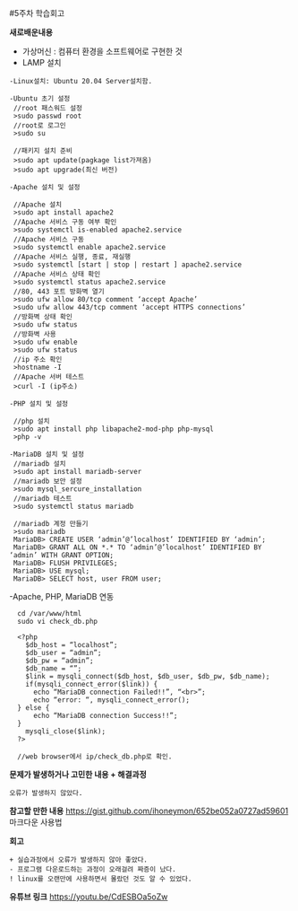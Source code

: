 #5주차 학습회고

**새로배운내용**

- 가상머신 : 컴퓨터 환경을 소프트웨어로 구현한 것
- LAMP 설치
 ```
 -Linux설치: Ubuntu 20.04 Server설치함.
 
 -Ubuntu 초기 설정
  //root 패스워드 설정
  >sudo passwd root
  //root로 로그인
  >sudo su

  //패키지 설치 준비
  >sudo apt update(pagkage list가져옴)
  >sudo apt upgrade(최신 버전)
 ```
 
 ```
 -Apache 설치 및 설정
 
  //Apache 설치
  >sudo apt install apache2
  //Apache 서비스 구동 여부 확인
  >sudo systemctl is-enabled apache2.service
  //Apache 서비스 구동
  >sudo systemctl enable apache2.service
  //Apache 서비스 실행, 종료, 재실행
  >sudo systemctl [start | stop | restart ] apache2.service
  //Apache 서비스 상태 확인
  >sudo systemctl status apache2.service
  //80, 443 포트 방화벽 열기
  >sudo ufw allow 80/tcp comment ‘accept Apache’
  >sudo ufw allow 443/tcp comment ‘accept HTTPS connections’ 
  //방화벽 상태 확인
  >sudo ufw status
  //방화벽 사용
  >sudo ufw enable
  >sudo ufw status
  //ip 주소 확인
  >hostname -I
  //Apache 서버 테스트
  >curl -I (ip주소)
 ```
 
 ```
 -PHP 설치 및 설정
 
  //php 설치
  >sudo apt install php libapache2-mod-php php-mysql
  >php -v
 ```
 
 ```
 -MariaDB 설치 및 설정
  //mariadb 설치
  >sudo apt install mariadb-server
  //mariadb 보안 설정
  >sudo mysql_sercure_installation
  //mariadb 테스트
  >sudo systemctl status mariadb
  
  //mariadb 계정 만들기
  >sudo mariadb
  MariaDB> CREATE USER ‘admin’@’localhost’ IDENTIFIED BY ‘admin’;
  MariaDB> GRANT ALL ON *.* TO ‘admin’@’localhost’ IDENTIFIED BY ‘admin’ WITH GRANT OPTION;
  MariaDB> FLUSH PRIVILEGES;
  MariaDB> USE mysql;
  MariaDB> SELECT host, user FROM user;
 ```
-Apache, PHP, MariaDB 연동
```
  cd /var/www/html
  sudo vi check_db.php
  
  <?php
    $db_host = “localhost”;
    $db_user = “admin”;
    $db_pw = “admin”;
    $db_name = “”;
    $link = mysqli_connect($db_host, $db_user, $db_pw, $db_name);
    if(mysqli_connect_error($link)) {
      echo “MariaDB connection Failed!!”, “<br>”;
      echo “error: “, mysqli_connect_error();
  } else {
      echo “MariaDB connection Success!!”;
  }
    mysqli_close($link);
  ?>
  
  //web browser에서 ip/check_db.php로 확인.
 ```
 
**문제가 발생하거나 고민한 내용 + 해결과정**
    
    오류가 발생하지 않았다.

**참고할 만한 내용**
https://gist.github.com/ihoneymon/652be052a0727ad59601 마크다운 사용법

**회고**

    + 실습과정에서 오류가 발생하지 않아 좋았다.
    - 프로그램 다운로드하는 과정이 오래걸려 짜증이 났다.
    ! linux를 오랜만에 사용하면서 몰랐던 것도 알 수 있었다.
    
 **유튜브 링크**
 https://youtu.be/CdESBOa5oZw
